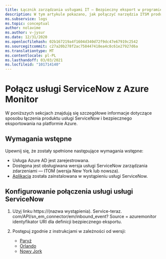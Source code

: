 ```yaml
---
title: Łącznik zarządzania usługami IT — Bezpieczny eksport w programie Azure Monitor — konfiguracja przy użyciu usługi ServiceNow
description: W tym artykule pokazano, jak połączyć narzędzia ITSM produkty/usługi z usługą usługi ServiceNow w przypadku bezpiecznego eksportowania w Azure Monitor.
ms.subservice: logs
ms.topic: conceptual
author: nolavime
ms.author: v-jysur
ms.date: 12/31/2020
ms.openlocfilehash: 02b167219a4f1604d340d72f9dc47e67919c2542
ms.sourcegitcommit: c27a20b278f2ac758447418ea4c8c61e27927d6a
ms.translationtype: MT
ms.contentlocale: pl-PL
ms.lasthandoff: 03/03/2021
ms.locfileid: "101714140"
---
```

# <a name="connect-servicenow-to-azure-monitor"></a>Połącz usługi ServiceNow z Azure Monitor

W poniższych sekcjach znajdują się szczegółowe informacje dotyczące sposobu łączenia produktu usługi ServiceNow i bezpiecznego eksportowania na platformie Azure.

## <a name="prerequisites"></a>Wymagania wstępne

Upewnij się, że zostały spełnione następujące wymagania wstępne:

* Usługa Azure AD jest zarejestrowana.
* Dostępna jest obsługiwana wersja usługi ServiceNow zarządzania zdarzeniami — ITOM (wersja New York lub nowsza).
* [Aplikacja](https://store.servicenow.com/sn_appstore_store.do#!/store/application/ac4c9c57dbb1d090561b186c1396191a/1.3.1?referer=%2Fstore%2Fsearch%3Flistingtype%3Dallintegrations%25253Bancillary_app%25253Bcertified_apps%25253Bcontent%25253Bindustry_solution%25253Boem%25253Butility%26q%3DEvent%2520Management%2520Connectors&sl=sh) została zainstalowana w wystąpieniu usługi ServiceNow.

## <a name="configure-the-servicenow-connection"></a>Konfigurowanie połączenia usługi usługi ServiceNow

1. Użyj linku https://(nazwa wystąpienia). Service-teraz. com/API/sn_em_connector/em/inbound_event? Source = azuremonitor identyfikator URI dla definicji bezpiecznego eksportu.

2. Postępuj zgodnie z instrukcjami w zależności od wersji:
   * [Paryż](https://docs.servicenow.com/bundle/paris-it-operations-management/page/product/event-management/task/azure-events-authentication.html)
   * [Orlando](https://docs.servicenow.com/bundle/orlando-it-operations-management/page/product/event-management/task/azure-events-authentication.html)
   * [Nowy Jork](https://docs.servicenow.com/bundle/newyork-it-operations-management/page/product/event-management/task/azure-events-authentication.html)
